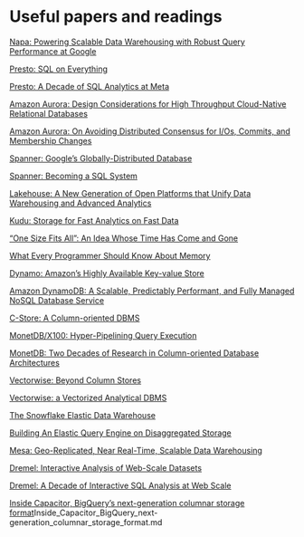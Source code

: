 # Useful papers and readings

[Napa: Powering Scalable Data Warehousing with Robust Query Performance at Google](Napa_Powering_Scalable_Data_Warehousing_with_Robust_Query_Performance_at_Google.md)

[Presto: SQL on Everything](Presto_SQL_on_Everything.md)

[Presto: A Decade of SQL Analytics at Meta](Presto_A_Decade_of_SQL_Analytics_at_Meta.md)

[Amazon Aurora: Design Considerations for High Throughput Cloud-Native Relational Databases](Amazon_Aurora_Design_Considerations_for_High_Throughput_Cloud-Native_Relational_Databases.md)

[Amazon Aurora: On Avoiding Distributed Consensus for I/Os, Commits, and Membership Changes](Amazon_Aurora-On_Avoiding_Distributed_Consensus_for_IOs_Commits_and_Membership_Changes.md)

[Spanner: Google’s Globally-Distributed Database](Spanner-Becoming_a_SQL_System.md)

[Spanner: Becoming a SQL System](Spanner-Google_Globally-Distributed_Database.md)

[Lakehouse: A New Generation of Open Platforms that Unify Data Warehousing and Advanced Analytics](Lakehouse_A_New_Generation_of_Open_Platforms_that_Unify_Data_Warehousing_and_Advanced_Analytics.md)

[Kudu: Storage for Fast Analytics on Fast Data](Kudu_Storage_for_Fast_Analytics_on_Fast_Data.md)

[“One Size Fits All”: An Idea Whose Time Has Come and Gone](One_Size_Fits_All_An_Idea_Whose_Time_Has_Come_and_Gone.md)

[What Every Programmer Should Know About Memory](What_Every_Programmer_Should_Know_About_Memory.md)

[Dynamo: Amazon’s Highly Available Key-value Store](Dynamo_Amazon_Highly_Available_Key-value_Store.md)

[Amazon DynamoDB: A Scalable, Predictably Performant, and Fully Managed NoSQL Database Service](Amazon_DynamoDB_A_Scalable_Predictably_Performant_and_Fully_Managed_NoSQL_Database_Service.md)

[C-Store: A Column-oriented DBMS](C-Store_A_Column-oriented_DBMS.md)

[MonetDB/X100: Hyper-Pipelining Query Execution](MonetDB_X100_Hyper-Pipelining_Query_Execution.md)

[MonetDB: Two Decades of Research in Column-oriented Database Architectures](MonetDB_Two_Decades_of_Research_in_Column-oriented_Database_Architectures.md)

[Vectorwise: Beyond Column Stores](Vectorwise_Beyond_Column_Stores.md)

[Vectorwise: a Vectorized Analytical DBMS](Vectorwise_a_Vectorized_Analytical_DBMS.md)

[The Snowflake Elastic Data Warehouse](The_Snowflake_Elastic_Data_Warehouse.md)

[Building An Elastic Query Engine on Disaggregated Storage](Building_An_Elastic_Query_Engine_on_Disaggregated_Storage.md)

[Mesa: Geo-Replicated, Near Real-Time, Scalable Data
Warehousing](Mesa_Geo-Replicated_Near_Real-Time_Scalable_Data_Warehousing.md)

[Dremel: Interactive Analysis of Web-Scale Datasets](Dremel_Interactive_Analysis_of_Web-Scale_Datasets.md)

[Dremel: A Decade of Interactive SQL Analysis at Web Scale](Dremel_A_Decade_of_Interactive_SQL_Analysis.md)

[Inside Capacitor, BigQuery’s next-generation columnar storage format]()Inside_Capacitor_BigQuery_next-generation_columnar_storage_format.md
